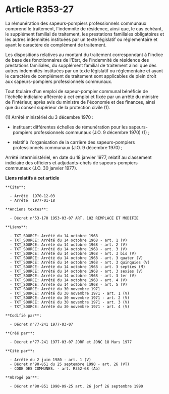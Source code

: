 # Article R353-27

La rémunération des sapeurs-pompiers professionnels communaux comprend le traitement, l'indemnité de résidence, ainsi que, le
cas échéant, le supplément familial de traitement, les prestations familiales obligatoires et les autres indemnités
instituées par un texte législatif ou réglementaire et ayant le caractère de complément de traitement.

Les dispositions relatives au montant du traitement correspondant à l'indice de base des fonctionnaires de l'Etat, de
l'indemnité de résidence des prestations familiales, du supplément familial de traitement ainsi que des autres indemnités
instituées par un texte législatif ou réglementaire et ayant le caractère de complément de traitement sont applicables de
plein droit aux sapeurs-pompiers professionnels communaux.

Tout titulaire d'un emploi de sapeur-pompier communal bénéficie de l'échelle indiciaire afférente à cet emploi et fixée par
un arrêté du ministre de l'intérieur, après avis du ministre de l'économie et des finances, ainsi que du conseil supérieur de
la protection civile (1).

(1) Arrêté ministériel du 3 décembre 1970 :

- instituant différentes échelles de rémunération pour les sapeurs-pompiers professionnels communaux (J.O. 9 décembre 1970)
(1) ;

- relatif à l'organisation de la carrière des sapeurs-pompiers professionnels communaux (J.O. 9 décembre 1970) ;

Arrêté interministériel, en date du 18 janvier 1977, relatif au classement indiciaire des officiers et adjudants-chefs de
sapeurs-pompiers communaux (J.O. 30 janvier 1977).

**Liens relatifs à cet article**

	**Cite**:

	  - Arrêté  1970-12-03
	  - Arrêté  1977-01-18

	**Anciens textes**:

	  - Décret n°53-170 1953-03-07 ART. 102 REMPLACE ET MODIFIE

	**Liens**:

	  - TXT_SOURCE: Arrêté du 14 octobre 1968
	  - TXT_SOURCE: Arrêté du 14 octobre 1968 - art. 1 (V)
	  - TXT_SOURCE: Arrêté du 14 octobre 1968 - art. 2 (V)
	  - TXT_SOURCE: Arrêté du 14 octobre 1968 - art. 3 (V)
	  - TXT_SOURCE: Arrêté du 14 octobre 1968 - art. 3 bis (V)
	  - TXT_SOURCE: Arrêté du 14 octobre 1968 - art. 3 quater (V)
	  - TXT_SOURCE: Arrêté du 14 octobre 1968 - art. 3 quinquies (V)
	  - TXT_SOURCE: Arrêté du 14 octobre 1968 - art. 3 septies (M)
	  - TXT_SOURCE: Arrêté du 14 octobre 1968 - art. 3 sexies (V)
	  - TXT_SOURCE: Arrêté du 14 octobre 1968 - art. 3 ter (V)
	  - TXT_SOURCE: Arrêté du 14 octobre 1968 - art. 4 (V)
	  - TXT_SOURCE: Arrêté du 14 octobre 1968 - art. 5 (V)
	  - TXT_SOURCE: Arrêté du 30 novembre 1971
	  - TXT_SOURCE: Arrêté du 30 novembre 1971 - art. 1 (V)
	  - TXT_SOURCE: Arrêté du 30 novembre 1971 - art. 2 (V)
	  - TXT_SOURCE: Arrêté du 30 novembre 1971 - art. 3 (V)
	  - TXT_SOURCE: Arrêté du 30 novembre 1971 - art. 4 (V)

	**Codifié par**:

	  - Décret n°77-241 1977-03-07

	**Créé par**:

	  - Décret n°77-241 1977-03-07 JORF et JONC 18 Mars 1977

	**Cité par**:

	  - Arrêté du 2 juin 1980 - art. 1 (V)
	  - Décret n°90-851 du 25 septembre 1990 - art. 26 (VT)
	  - CODE DES COMMUNES. - art. R352-68 (Ab)

	**Abrogé par**:

	  - Décret n°90-851 1990-09-25 art. 26 jorf 26 septembre 1990
